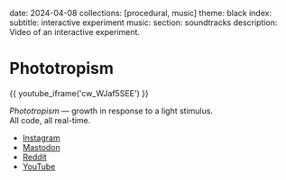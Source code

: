 date: 2024-04-08
collections: [procedural, music]
theme: black
index:
  subtitle: interactive experiment
music:
  section: soundtracks
description: Video of an interactive experiment.

Phototropism
============

{{ youtube_iframe('cw_WJaf5SEE') }}

*Phototropism* — growth in response to a light stimulus. <br class="hidden-landscape"/>All code, all real-time.

- [Instagram](https://www.instagram.com/reel/C5f44mvuTpN/)
- [Mastodon](https://vis.social/@narf/112235271851687879)
- [Reddit](https://www.reddit.com/r/proceduralgeneration/s/5I0zArfadH)
- [YouTube](https://youtube.com/shorts/cw_WJaf5SEE)
